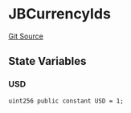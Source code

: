 # JBCurrencyIds
[Git Source](https://github.com/Bananapus/nana-core/blob/1fb5688d98a7c6e49f86f6a7e868a61ef4c2409a/src/libraries/JBCurrencyIds.sol)


## State Variables
### USD

```solidity
uint256 public constant USD = 1;
```


